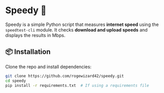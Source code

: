 # Speedy 🚀

Speedy is a simple Python script that measures **internet speed** using the `speedtest-cli` module. It checks **download and upload speeds** and displays the results in Mbps.

## 📦 Installation
Clone the repo and install dependencies:
```sh
git clone https://github.com/rogewizard42/speedy.git
cd speedy
pip install -r requirements.txt  # If using a requirements file

